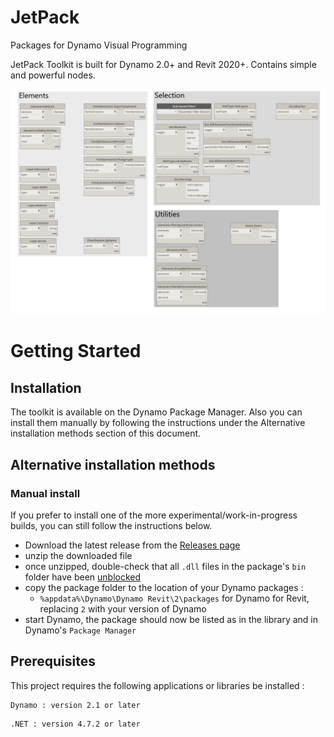 # JetPack
Packages for Dynamo Visual Programming

JetPack Toolkit is built for Dynamo 2.0+ and Revit 2020+. Contains simple and powerful nodes.

![](https://github.com/Brutich/JetPack/blob/master/doc/all.png)

# Getting Started

## Installation
The toolkit is available on the Dynamo Package Manager. Also you can install them manually by following the instructions under the Alternative installation methods section of this document.

## Alternative installation methods

### Manual install
If you prefer to install one of the more experimental/work-in-progress builds, you can still follow the instructions below.

- Download the latest release from the [Releases page](https://github.com/Brutich/JetPack/releases)
- unzip the downloaded file
- once unzipped, double-check that all `.dll` files in the package's `bin` folder have been [unblocked](https://blogs.msdn.microsoft.com/delay/p/unblockingdownloadedfile/)
- copy the package folder to the location of your Dynamo packages  :
    - `%appdata%\Dynamo\Dynamo Revit\2\packages` for Dynamo for Revit, replacing `2` with your version of Dynamo
- start Dynamo, the package should now be listed as in the library and in Dynamo's `Package Manager`

## Prerequisites

This project requires the following applications or libraries be installed :

```
Dynamo : version 2.1 or later
```
```
.NET : version 4.7.2 or later
```
